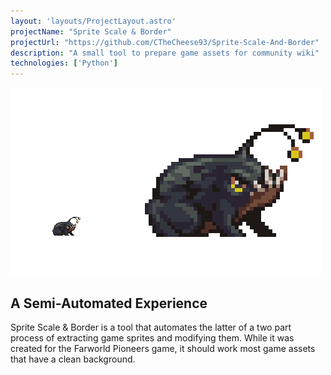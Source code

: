 ```yaml
---
layout: 'layouts/ProjectLayout.astro'
projectName: "Sprite Scale & Border"
projectUrl: "https://github.com/CTheCheese93/Sprite-Scale-And-Border"
description: "A small tool to prepare game assets for community wiki"
technologies: ['Python']
---
```


![Original Sprite and Enlarged Sprite](https://raw.githubusercontent.com/CTheCheese93/Sprite-Scale-And-Border/refs/heads/main/.readme_assets/TrimAndScale.png "Original and Enlarged Sprite")

## A Semi-Automated Experience

Sprite Scale & Border is a tool that automates the latter of a two part process of extracting game sprites and modifying them. While it was created for the Farworld Pioneers game, it should work most game assets that have a clean background.